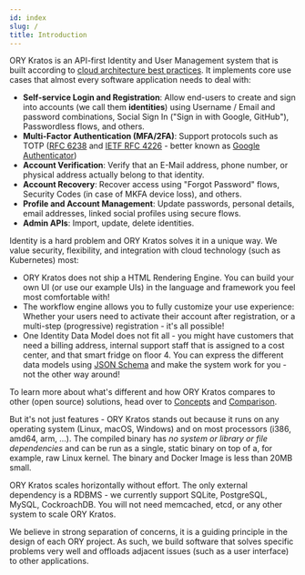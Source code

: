 ```yaml
---
id: index
slug: /
title: Introduction
---
```


ORY Kratos is an API-first Identity and User Management system that is built
according to
[cloud architecture best practices](https://www.ory.sh/docs/ecosystem/software-architecture-philosophy/).
It implements core use cases that almost every software application needs to
deal with:

- **Self-service Login and Registration**: Allow end-users to create and sign
  into accounts (we call them **identities**) using Username / Email and
  password combinations, Social Sign In ("Sign in with Google, GitHub"),
  Passwordless flows, and others.
- **Multi-Factor Authentication (MFA/2FA)**: Support protocols such as TOTP
  ([RFC 6238](https://tools.ietf.org/html/rfc6238) and
  [IETF RFC 4226](https://tools.ietf.org/html/rfc4226) - better known as
  [Google Authenticator](https://en.wikipedia.org/wiki/Google_Authenticator))
- **Account Verification**: Verify that an E-Mail address, phone number, or
  physical address actually belong to that identity.
- **Account Recovery**: Recover access using "Forgot Password" flows, Security
  Codes (in case of MKFA device loss), and others.
- **Profile and Account Management**: Update passwords, personal details, email
  addresses, linked social profiles using secure flows.
- **Admin APIs**: Import, update, delete identities.

Identity is a hard problem and ORY Kratos solves it in a unique way. We value
security, flexibility, and integration with cloud technology (such as
Kubernetes) most:

- ORY Kratos does not ship a HTML Rendering Engine. You can build your own UI
  (or use our example UIs) in the language and framework you feel most
  comfortable with!
- The workflow engine allows you to fully customize your use experience: Whether
  your users need to activate their account after registration, or a multi-step
  (progressive) registration - it's all possible!
- One Identity Data Model does not fit all - you might have customers that need
  a billing address, internal support staff that is assigned to a cost center,
  and that smart fridge on floor 4. You can express the different data models
  using [JSON Schema](https://json-schema.org/) and make the system work for
  you - not the other way around!

To learn more about what's different and how ORY Kratos compares to other (open
source) solutions, head over to [Concepts](./concepts/index.md) and
[Comparison](./further-reading/comparison.md).

But it's not just features - ORY Kratos stands out because it runs on any
operating system (Linux, macOS, Windows) and on most processors (i386, amd64,
arm, ...). The compiled binary has _no system or library or file dependencies_
and can be run as a single, static binary on top of a, for example, raw Linux
kernel. The binary and Docker Image is less than 20MB small.

ORY Kratos scales horizontally without effort. The only external dependency is a
RDBMS - we currently support SQLite, PostgreSQL, MySQL, CockroachDB. You will
not need memcached, etcd, or any other system to scale ORY Kratos.

We believe in strong separation of concerns, it is a guiding principle in the
design of each ORY project. As such, we build software that solves specific
problems very well and offloads adjacent issues (such as a user interface) to
other applications.
